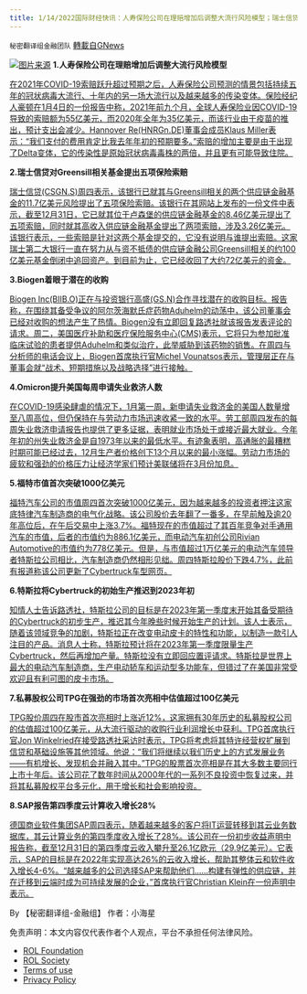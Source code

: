 ```yaml
---
title: 1/14/2022国际财经快讯：人寿保险公司在理赔增加后调整大流行风险模型；瑞士信贷对Greensill相关基金提出五项保险索赔
---
```

`秘密翻译组金融团队` [轉載自GNews](https://gnews.org/zh-hans/1859406/)

![](https://assets.gnews.org/wp-content/uploads/2022/01/图片1-86.png)[图片来源](https://www.reuters.com/)
**1.人寿保险公司在理赔增加后调整大流行风险模型**

[在2021年COVID-19索赔跃升超过预期之后，人寿保险公司预测的情景包括持续五年的冠状病毒大流行、十年内的另一场大流行以及越来越多的传染变体。保险经纪人豪顿在1月4日的一份报告中称，2021年前九个月，全球人寿保险业因COVID-19导致的索赔额为55亿美元，而2020年全年为35亿美元，而该行业由于疫苗的推出，预计支出会减少。Hannover Re(HNRGn.DE)董事会成员Klaus Miller表示：“我们支付的费用肯定比我去年年初的预期要多。”索赔的增加主要是由于出现了Delta变体，它的传染性是原始冠状病毒毒株的两倍，并且更有可能导致住院。](https://www.reuters.com/business/life-insurers-adapt-pandemic-risk-models-after-claims-jump-2022-01-13/)

**2.瑞士信贷对Greensill相关基金提出五项保险索赔**

[瑞士信贷(CSGN.S)周四表示，该银行已就其与Greensill相关的两个供应链金融基金的11.7亿美元风险提出了五项保险索赔。该银行在其网站上发布的一份文件中表示，截至12月31日，它已就其位于卢森堡的供应链金融基金的8.46亿美元提出了五项索赔，同时就其高收入供应链金融基金提出了两项索赔，涉及3.26亿美元。该银行表示，一些索赔是针对这两个基金提交的，它没有说明与谁提出索赔。这家瑞士第二大银行一直在努力从与资不抵债的供应链金融公司Greensill相关的约100亿美元基金倒闭中追回资产。到目前为止，它已经收回了大约72亿美元的资金。](https://www.reuters.com/business/finance/credit-suisse-files-five-insurance-claims-greensill-linked-funds-2022-01-13/)

**3.Biogen着眼于潜在的收购**

[Biogen Inc(BIIB.O)正在与投资银行高盛(GS.N)合作寻找潜在的收购目标。报告称，在围绕其备受争议的阿尔茨海默氏症药物Aduhelm的动荡中，该公司董事会已经对收购的想法产生了热情。Biogen没有立即回复路透社就该报告发表评论的请求。周二，美国医疗补助和医疗保险服务中心(CMS)表示，它将只为参加批准临床试验的患者提供Aduhelm和类似治疗，此举威胁到该药物的销售。在周四与分析师的电话会议上，Biogen首席执行官Michel Vounatsos表示，管理层正在与董事会就“战术、短期措施以及战略选择”进行接触。](https://www.reuters.com/business/healthcare-pharmaceuticals/biogen-eyes-potential-acquisitions-stat-news-2022-01-13/)

**4.Omicron提升美国每周申请失业救济人数**

[在COVID-19感染肆虐的情况下，1月第一周，新申请失业救济金的美国人数量增至八周高位，但仍保持在与劳动力市场迅速收紧一致的水平。劳工部周四发布的每周失业救济申请报告也提供了更多证据，表明就业市场处于或接近最大就业。今年年初的州失业救济金是自1973年以来的最低水平。有迹象表明，高通胀的最糟糕时期可能已经过去，12月生产者价格创下13个月以来的最小涨幅。劳动力市场的疲软和强劲的价格压力让经济学家们预计美联储将在3月份加息。](https://www.oann.com/u-s-weekly-jobless-claims-unexpectedly-rise-as-covid-19-cases-soar/)

**5.福特市值首次突破1000亿美元**

[福特汽车公司的市值周四首次突破1000亿美元，因为越来越多的投资者押注这家底特律汽车制造商的电气化战略。该公司股价去年翻了一番多，在早前触及逾20年高位后，在午后交易中上涨3.7%。福特现在的市值超过了其百年竞争对手通用汽车的市值，后者的市值约为886.1亿美元，而电动汽车初创公司Rivian Automotive的市值约为778亿美元。但是，与市值超过1万亿美元的电动汽车领导者特斯拉公司相比，汽车制造商仍然相形见绌。周四特斯拉股价下跌4.7%，此前有报道称该公司更新了Cybertruck车型网页。](https://www.oann.com/ford-crosses-100-billion-in-market-value-for-the-first-time/)

**6.特斯拉将Cybertruck的初始生产推迟到2023年初**

[知情人士告诉路透社，特斯拉公司的目标是在2023年第一季度末开始其备受期待的Cybertruck的初步生产，推迟其今年晚些时候开始生产的计划。该人士表示，随着该领域竞争的加剧，特斯拉正在改变电动皮卡的特性和功能，以制造一款引人注目的产品。消息人士称，特斯拉预计将在2023年第一季度限量生产Cybertruck，然后再增加产量。特斯拉没有立即回应置评请求。特斯拉是世界上最大的电动汽车制造商，生产电动轿车和运动型多功能车，但错过了在美国非常受欢迎且有利可图的皮卡市场。](https://www.oann.com/exclusive-tesla-delays-initial-production-of-cybertruck-to-early-2023-source/)

**7.私募股权公司TPG在强劲的市场首次亮相中估值超过100亿美元**

[TPG股价周四在股市首次亮相时上涨近12%，这家拥有30年历史的私募股权公司的估值超过100亿美元，从大流行驱动的收购行业利润增长中获利。TPG首席执行官Jon Winkelried在接受路透社采访时表示，TPG将考虑将其特许经营权扩展到信贷和基础设施等其他领域。他说：“我们将继续以我们历史上的方式发展业务——有机增长、发现机会并融入其中。”TPG的股票首次亮相是在其大多数主要同行上市十年后。该公司花了数年时间从2000年代的一系列不良投资中恢复过来，并将其私募股权平台多元化，用于增长和社会影响投资。](https://www.oann.com/private-equity-firm-tpg-valued-at-over-10-billion-in-strong-market-debut/)

**8.SAP报告第四季度云计算收入增长28%**

[德国商业软件集团SAP周四表示，随着越来越多的客户将IT运营转移到其云业务数据库，其云计算业务的第四季度收入增长了28%。该公司在一份初步收益声明中报告称，截至12月31日的第四季度云收入攀升至26.1亿欧元（29.9亿美元）。它表示，SAP的目标是在2022年实现高达26%的云收入增长，帮助其整体云和软件收入增长4-6%。“越来越多的公司选择SAP来帮助他们……构建有弹性的供应链，并在迁移到云端时成为可持续发展的企业，”首席执行官Christian Klein在一份声明中表示。](https://www.oann.com/sap-reports-28-jump-in-q4-cloud-revenue-as-more-customers-shift-to-cloud/)

By 【秘密翻译组-金融组】
作者：小海星

 

免责声明：本文内容仅代表作者个人观点，平台不承担任何法律风险。

- [ROL Foundation](https://rolfoundation.org/)
- [ROL Society](https://rolsociety.org/)
- [Terms of use](https://gnews.org/terms-of-use-3/)
- [Privacy Policy](https://gnews.org/privacy-policy/)
